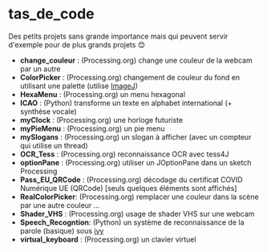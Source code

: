 # tas_de_code

Des petits projets sans grande importance mais qui peuvent servir d'exemple pour de plus grands projets :blush:

* **change_couleur** : (Processing.org) change une couleur de la webcam par un autre 
* **ColorPicker** : (Processing.org) changement de couleur du fond en utilisant une palette (utilise [ImageJ](https://imagej.nih.gov/ij))
* **HexaMenu** : (Processing.org) un menu hexagonal
* **ICAO** : (Python) transforme un texte en alphabet international (+ synthèse vocale)
* **myClock** : (Processing.org) une horloge futuriste
* **myPieMenu** : (Processing.org) un pie menu
* **mySlogans** : (Processing.org) un slogan à afficher (avec un compteur qui utilise un thread)
* **OCR_Tess** : (Processing.org) reconnaissance OCR avec tess4J
* **optionPane** : (Processing.org) utiliser un JOptionPane dans un sketch Processing
* **Pass_EU_QRCode** : (Processing.org) décodage du certificat COVID Numérique UE (QRCode) [seuls quelques éléments sont affichés]
* **RealColorPicker**: (Processing.org) remplacer une couleur dans la scène par une autre couleur ...
* **Shader_VHS** : (Processing.org) usage de shader VHS sur une webcam
* **Speech_Recogntion**: (Python) un système de reconnaissance de la parole (basique) sous [ivy](https://github.com/truillet/ivy) 
* **virtual_keyboard** :  (Processing.org) un clavier virtuel 
